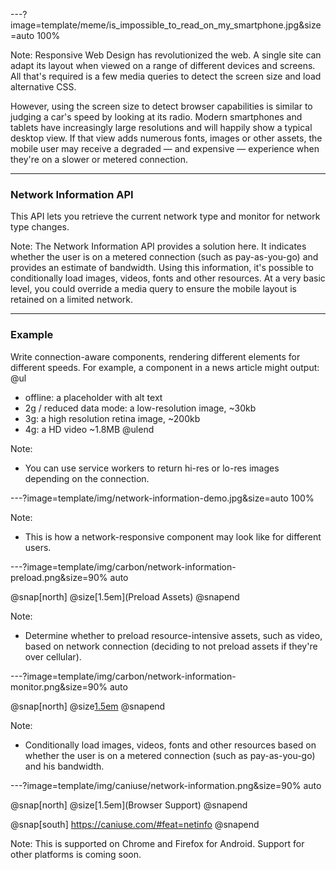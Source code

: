 ---?image=template/meme/is_impossible_to_read_on_my_smartphone.jpg&size=auto 100%

Note:
Responsive Web Design has revolutionized the web. A single site can adapt its layout when viewed on a range of different devices and screens. All that's required is a few media queries to detect the screen size and load alternative CSS.

However, using the screen size to detect browser capabilities is similar to judging a car's speed by looking at its radio. Modern smartphones and tablets have increasingly large resolutions and will happily show a typical desktop view. If that view adds numerous fonts, images or other assets, the mobile user may receive a degraded — and expensive — experience when they're on a slower or metered connection.

---

### Network Information API

This API lets you retrieve the current network type and monitor for network type changes.

Note:
The Network Information API provides a solution here. It indicates whether the user is on a metered connection (such as pay-as-you-go) and provides an estimate of bandwidth. Using this information, it's possible to conditionally load images, videos, fonts and other resources. At a very basic level, you could override a media query to ensure the mobile layout is retained on a limited network.

---

### Example

Write connection-aware components, rendering different elements for different speeds. For example, a <Media /> component in a news article might output:
@ul
- offline: a placeholder with alt text
- 2g / reduced data mode: a low-resolution image, ~30kb
- 3g: a high resolution retina image, ~200kb
- 4g: a HD video ~1.8MB
@ulend

Note:
- You can use service workers to return hi-res or lo-res images depending on the connection.

---?image=template/img/network-information-demo.jpg&size=auto 100%

Note:
- This is how a network-responsive component may look like for different users.

---?image=template/img/carbon/network-information-preload.png&size=90% auto

@snap[north]
@size[1.5em](Preload Assets)
@snapend

Note:
- Determine whether to preload resource-intensive assets, such as video, based on network connection (deciding to not preload assets if they're over cellular).

---?image=template/img/carbon/network-information-monitor.png&size=90% auto

@snap[north]
@size[1.5em](Monitor)
@snapend

Note:
- Conditionally load images, videos, fonts and other resources based on whether the user is on a metered connection (such as pay-as-you-go) and his bandwidth.

---?image=template/img/caniuse/network-information.png&size=90% auto

@snap[north]
@size[1.5em](Browser Support)
@snapend

@snap[south]
https://caniuse.com/#feat=netinfo
@snapend

Note:
This is supported on Chrome and Firefox for Android. Support for other platforms is coming soon.
